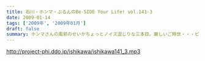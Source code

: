 ```yaml
---
title: 石川・ホンマ・ぶるんのBe-SIDE Your Life! vol.141-3
date: 2009-01-14
tags: ['2009年', '2009年01月']
draft: false
summary: ホンマさんの風邪のせいかちょっとノイズ混じりな三本目。厳しいご時世・・・ビーサイ村も作られるとか。作られないとか・・・そんな話をしながらの解散となりまして。NAMAE
---
```


http://project-phi.ddo.jp/ishikawa/ishikawa141_3.mp3
